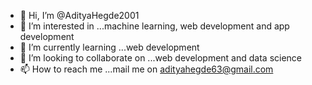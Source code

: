- 👋 Hi, I’m @AdityaHegde2001
- 👀 I’m interested in ...machine learning, web development  and app development 
- 🌱 I’m currently learning ...web development 
- 💞️ I’m looking to collaborate on ...web development and data science 
- 📫 How to reach me ...mail me on adityahegde63@gmail.com 

<!---
AdityaHegde2001/AdityaHegde2001 is a ✨ special ✨ repository because its `README.md` (this file) appears on your GitHub profile.
You can click the Preview link to take a look at your changes.
--->
